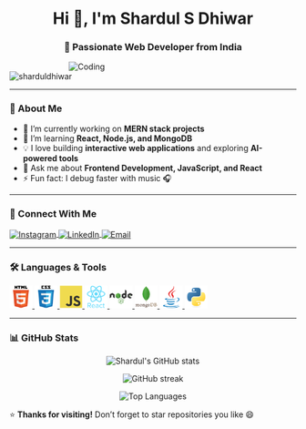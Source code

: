 <h1 align="center">Hi 👋, I'm Shardul S Dhiwar</h1>
<h3 align="center">🚀 Passionate Web Developer from India</h3>

<img align="right" alt="Coding" width="400" src="https://cdn.dribbble.com/users/1162077/screenshots/3848914/programmer.gif">

<p align="left"> 
  <img src="https://komarev.com/ghpvc/?username=sharduldhiwar&label=Profile%20views&color=0e75b6&style=flat" alt="sharduldhiwar" /> 
</p>

---

### 🌟 About Me  
- 🔭 I’m currently working on **MERN stack projects**  
- 🌱 I’m learning **React, Node.js, and MongoDB**  
- 💡 I love building **interactive web applications** and exploring **AI-powered tools**  
- 💬 Ask me about **Frontend Development, JavaScript, and React**  
- ⚡ Fun fact: I debug faster with music 🎧  

---

### 🤝 Connect With Me  
<p align="left">
  <a href="https://instagram.com/sharduldhiwar" target="_blank">
    <img align="center" src="https://raw.githubusercontent.com/rahuldkjain/github-profile-readme-generator/master/src/images/icons/Social/instagram.svg" alt="Instagram" height="30" width="40" />
  </a>
  <a href="https://www.linkedin.com/in/sharduldhiwar" target="_blank">
    <img align="center" src="https://raw.githubusercontent.com/rahuldkjain/github-profile-readme-generator/master/src/images/icons/Social/linked-in-alt.svg" alt="LinkedIn" height="30" width="40" />
  </a>
  <a href="mailto:sharduldhiwar@gmail.com">
    <img align="center" src="https://cdn-icons-png.flaticon.com/512/732/732200.png" alt="Email" height="30" width="40" />
  </a>
</p>

---

### 🛠️ Languages & Tools  
<p align="left">
  <a href="https://www.w3.org/html/" target="_blank"> <img src="https://raw.githubusercontent.com/devicons/devicon/master/icons/html5/html5-original-wordmark.svg" alt="HTML5" width="40" height="40"/> </a>
  <a href="https://www.w3schools.com/css/" target="_blank"> <img src="https://raw.githubusercontent.com/devicons/devicon/master/icons/css3/css3-original-wordmark.svg" alt="CSS3" width="40" height="40"/> </a>
  <a href="https://developer.mozilla.org/en-US/docs/Web/JavaScript" target="_blank"> <img src="https://raw.githubusercontent.com/devicons/devicon/master/icons/javascript/javascript-original.svg" alt="JavaScript" width="40" height="40"/> </a>
  <a href="https://reactjs.org/" target="_blank"> <img src="https://raw.githubusercontent.com/devicons/devicon/master/icons/react/react-original-wordmark.svg" alt="React" width="40" height="40"/> </a>
  <a href="https://nodejs.org/" target="_blank"> <img src="https://raw.githubusercontent.com/devicons/devicon/master/icons/nodejs/nodejs-original-wordmark.svg" alt="Node.js" width="40" height="40"/> </a>
  <a href="https://www.mongodb.com/" target="_blank"> <img src="https://raw.githubusercontent.com/devicons/devicon/master/icons/mongodb/mongodb-original-wordmark.svg" alt="MongoDB" width="40" height="40"/> </a>
  <a href="https://www.java.com" target="_blank"> <img src="https://raw.githubusercontent.com/devicons/devicon/master/icons/java/java-original.svg" alt="Java" width="40" height="40"/> </a>
  <a href="https://www.python.org" target="_blank"> <img src="https://raw.githubusercontent.com/devicons/devicon/master/icons/python/python-original.svg" alt="Python" width="40" height="40"/> </a>
</p>

---

### 📊 GitHub Stats  
<p align="center">
  <img src="https://github-readme-stats.vercel.app/api?username=sharduldhiwar&show_icons=true&theme=tokyonight" alt="Shardul's GitHub stats" />
</p>

<p align="center">
  <img src="https://github-readme-streak-stats.herokuapp.com/?user=sharduldhiwar&theme=tokyonight" alt="GitHub streak" />
</p>

<p align="center">
  <img src="https://github-readme-stats.vercel.app/api/top-langs?username=sharduldhiwar&show_icons=true&locale=en&layout=compact&theme=tokyonight" alt="Top Languages" />
</p>

⭐ **Thanks for visiting!** Don’t forget to star repositories you like 😄

